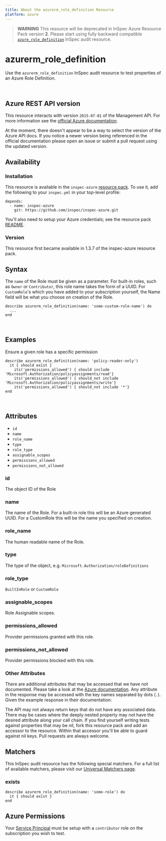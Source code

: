 ```yaml
---
title: About the azurerm_role_definition Resource
platform: azure
---
```


> <b>WARNING</b>  This resource will be deprecated in InSpec Azure Resource Pack version **2**. Please start using fully backward compatible [`azure_role_definition`](azure_role_definition.md) InSpec audit resource.

# azurerm\_role\_definition

Use the `azurerm_role_definition` InSpec audit resource to test properties of
an Azure Role Definition.

<br />

## Azure REST API version

This resource interacts with version `2015-07-01` of the Management API. For more
information see the [official Azure documentation](https://docs.microsoft.com/en-us/rest/api/authorization/roledefinitions/get#roledefinition).

At the moment, there doesn't appear to be a way to select the version of the
Azure API docs. If you notice a newer version being referenced in the official
documentation please open an issue or submit a pull request using the updated
version.

## Availability

### Installation

This resource is available in the `inspec-azure` [resource
pack](https://www.inspec.io/docs/reference/glossary/#resource-pack). To use it, add the
following to your `inspec.yml` in your top-level profile:

    depends:
      - name: inspec-azure
        git: https://github.com/inspec/inspec-azure.git

You'll also need to setup your Azure credentials; see the resource pack
[README](https://github.com/inspec/inspec-azure#inspec-for-azure).

### Version

This resource first became available in 1.3.7 of the inspec-azure resource pack.

## Syntax

The `name` of the Role must be given as a parameter. For built-in roles, such as `Owner` or `Contributor`, this role name takes the form of a UUID. For `CustomRole`'s which you have added to your subscription yourself, the Name field will be what you choose on creation of the Role.

    describe azurerm_role_definition(name: 'some-custom-role-name') do
      ...
    end

<br />

## Examples

Ensure a given role has a specific permission

    describe azurerm_role_definition(name: 'policy-reader-only')
      it { should exist }
        its('permissions_allowed') { should include 'Microsoft.Authorization/policyassignments/read'}
        its('permissions_allowed') { should_not include 'Microsoft.Authorization/policyassignments/write'}
        its('permissions_allowed') { should_not include '*'}
    end

<br />


## Attributes

  - `id`
  - `name`
  - `role_name`
  - `type`
  - `role_type`
  - `assignable_scopes`
  - `permissions_allowed`
  - `permissions_not_allowed`


  ### id
  The object ID of the Role

  ### name
  The name of the Role. For a built-in role this will be an Azure generated UUID. For a CustomRole this will be the name you specified on creation.

  ### role_name
  The human readable name of the Role.

  ### type
  The type of the object, e.g. `Microsoft.Authorization/roleDefinitions`

  ### role_type
  `BuiltInRole` or `CustomRole`

  ### assignable_scopes
  Role Assignable scopes.

  ### permissions_allowed
  Provider permissions granted with this role.

  ### permissions_not_allowed
  Provider permissions blocked with this role.

### Other Attributes

There are additional attributes that may be accessed that we have not
documented. Please take a look at the [Azure documentation](#-Azure-REST-API-version).
Any attribute in the response may be accessed with the key names separated by
dots (`.`). Given the example response in their documentation:


The API may not always return keys that do not have any associated data. There
may be cases where the deeply nested property may not have the desired
attribute along your call chain. If you find yourself writing tests against
properties that may be nil, fork this resource pack and add an accessor to the
resource. Within that accessor you'll be able to guard against nil keys. Pull
requests are always welcome.

## Matchers

This InSpec audit resource has the following special matchers. For a full list of
available matchers, please visit our [Universal Matchers
page](https://www.inspec.io/docs/reference/matchers/).

### exists

    describe azurerm_role_definition(name: 'some-role') do
      it { should exist }
    end

## Azure Permissions

Your [Service
Principal](https://docs.microsoft.com/en-us/azure/azure-resource-manager/resource-group-create-service-principal-portal)
must be setup with a `contributor` role on the subscription you wish to test.